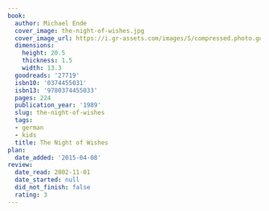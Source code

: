 ```yaml
---
book:
  author: Michael Ende
  cover_image: the-night-of-wishes.jpg
  cover_image_url: https://i.gr-assets.com/images/S/compressed.photo.goodreads.com/books/1389498583l/27719.jpg
  dimensions:
    height: 20.5
    thickness: 1.5
    width: 13.3
  goodreads: '27719'
  isbn10: '0374455031'
  isbn13: '9780374455033'
  pages: 224
  publication_year: '1989'
  slug: the-night-of-wishes
  tags:
  - german
  - kids
  title: The Night of Wishes
plan:
  date_added: '2015-04-08'
review:
  date_read: 2002-11-01
  date_started: null
  did_not_finish: false
  rating: 3
---
```


